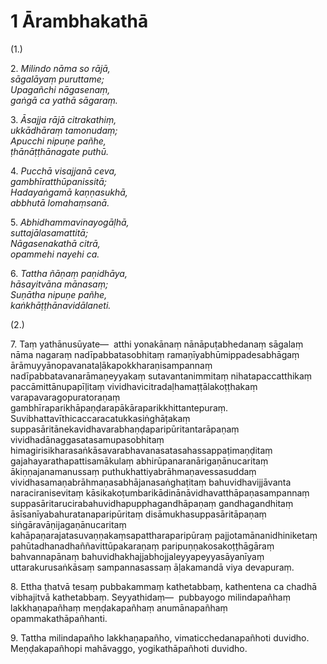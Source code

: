 # 1 Ārambhakathā

(1.)

2\. _Milindo nāma so rājā,_  
_sāgalāyaṃ puruttame;_  
_Upagañchi nāgasenaṃ,_  
_gaṅgā ca yathā sāgaraṃ._  

3\. _Āsajja rājā citrakathiṃ,_  
_ukkādhāraṃ tamonudaṃ;_  
_Apucchi nipuṇe pañhe,_  
_ṭhānāṭṭhānagate puthū._  

4\. _Pucchā visajjanā ceva,_  
_gambhīratthūpanissitā;_  
_Hadayaṅgamā kaṇṇasukhā,_  
_abbhutā lomahaṃsanā._  

5\. _Abhidhammavinayogāḷhā,_  
_suttajālasamattitā;_  
_Nāgasenakathā citrā,_  
_opammehi nayehi ca._  

6\. _Tattha ñāṇaṃ paṇidhāya,_  
_hāsayitvāna mānasaṃ;_  
_Suṇātha nipuṇe pañhe,_  
_kaṅkhāṭṭhānavidālaneti._  

(2.)

7\. Taṃ yathānusūyate—  atthi yonakānaṃ nānāpuṭabhedanaṃ sāgalaṃ nāma nagaraṃ nadīpabbatasobhitaṃ ramaṇīyabhūmippadesabhāgaṃ ārāmuyyānopavanataḷākapokkharaṇisampannaṃ nadīpabbatavanarāmaṇeyyakaṃ sutavantanimmitaṃ nihatapaccatthikaṃ paccāmittānupapīḷitaṃ vividhavicitradaḷhamaṭṭālakoṭṭhakaṃ varapavaragopuratoraṇaṃ gambhīraparikhāpaṇḍarapākāraparikkhittantepuraṃ. Suvibhattavīthicaccaracatukkasiṅghāṭakaṃ suppasāritānekavidhavarabhaṇḍaparipūritantarāpaṇaṃ vividhadānaggasatasamupasobhitaṃ himagirisikharasaṅkāsavarabhavanasatasahassappaṭimaṇḍitaṃ gajahayarathapattisamākulaṃ abhirūpanaranārigaṇānucaritaṃ ākiṇṇajanamanussaṃ puthukhattiyabrāhmaṇavessasuddaṃ vividhasamaṇabrāhmaṇasabhājanasaṅghaṭitaṃ bahuvidhavijjāvanta naraciranisevitaṃ kāsikakoṭumbarikādinānāvidhavatthāpaṇasampannaṃ suppasāritarucirabahuvidhapupphagandhāpaṇaṃ gandhagandhitaṃ āsīsanīyabahuratanaparipūritaṃ disāmukhasuppasāritāpaṇaṃ siṅgāravāṇijagaṇānucaritaṃ kahāpaṇarajatasuvaṇṇakaṃsapattharaparipūraṃ pajjotamānanidhiniketaṃ pahūtadhanadhaññavittūpakaraṇaṃ paripuṇṇakosakoṭṭhāgāraṃ bahvannapānaṃ bahuvidhakhajjabhojjaleyyapeyyasāyanīyaṃ uttarakurusaṅkāsaṃ sampannasassaṃ āḷakamandā viya devapuraṃ.

8\. Ettha ṭhatvā tesaṃ pubbakammaṃ kathetabbaṃ, kathentena ca chadhā vibhajitvā kathetabbaṃ. Seyyathidaṃ—  pubbayogo milindapañhaṃ lakkhaṇapañhaṃ meṇḍakapañhaṃ anumānapañhaṃ opammakathāpañhanti.

9\. Tattha milindapañho lakkhaṇapañho, vimaticchedanapañhoti duvidho. Meṇḍakapañhopi mahāvaggo, yogikathāpañhoti duvidho.
